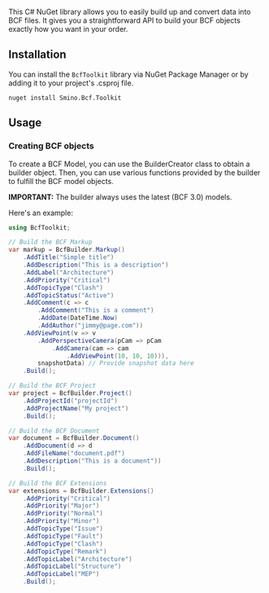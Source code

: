 This C# NuGet library allows you to easily build up and convert data into BCF files.
It gives you a straightforward API to build your BCF objects exactly how you want
in your order.

## Installation
You can install the `BcfToolkit` library via NuGet Package Manager or by adding
it to your project's .csproj file.
```
nuget install Smino.Bcf.Toolkit
```

## Usage
### Creating BCF objects
To create a BCF Model, you can use the BuilderCreator class to obtain a builder object.
Then, you can use various functions provided by the builder to fulfill the BCF model
objects.

**IMPORTANT:** The builder always uses the latest (BCF 3.0) models.

Here's an example:

```csharp
using BcfToolkit;

// Build the BCF Markup
var markup = BcfBuilder.Markup()
    .AddTitle("Simple title")
    .AddDescription("This is a description")
    .AddLabel("Architecture")
    .AddPriority("Critical")
    .AddTopicType("Clash")
    .AddTopicStatus("Active")
    .AddComment(c => c
        .AddComment("This is a comment")
        .AddDate(DateTime.Now)
        .AddAuthor("jimmy@page.com"))
    .AddViewPoint(v => v
        .AddPerspectiveCamera(pCam => pCam
            .AddCamera(cam => cam
                .AddViewPoint(10, 10, 10))),
        snapshotData) // Provide snapshot data here
    .Build();

// Build the BCF Project
var project = BcfBuilder.Project()
    .AddProjectId("projectId")
    .AddProjectName("My project")
    .Build();

// Build the BCF Document
var document = BcfBuilder.Document()
    .AddDocument(d => d
    .AddFileName("document.pdf")
    .AddDescription("This is a document"))
    .Build();

// Build the BCF Extensions
var extensions = BcfBuilder.Extensions()
    .AddPriority("Critical")
    .AddPriority("Major")
    .AddPriority("Normal")
    .AddPriority("Minor")
    .AddTopicType("Issue")
    .AddTopicType("Fault")
    .AddTopicType("Clash")
    .AddTopicType("Remark")
    .AddTopicLabel("Architecture")
    .AddTopicLabel("Structure")
    .AddTopicLabel("MEP")
    .Build();
```